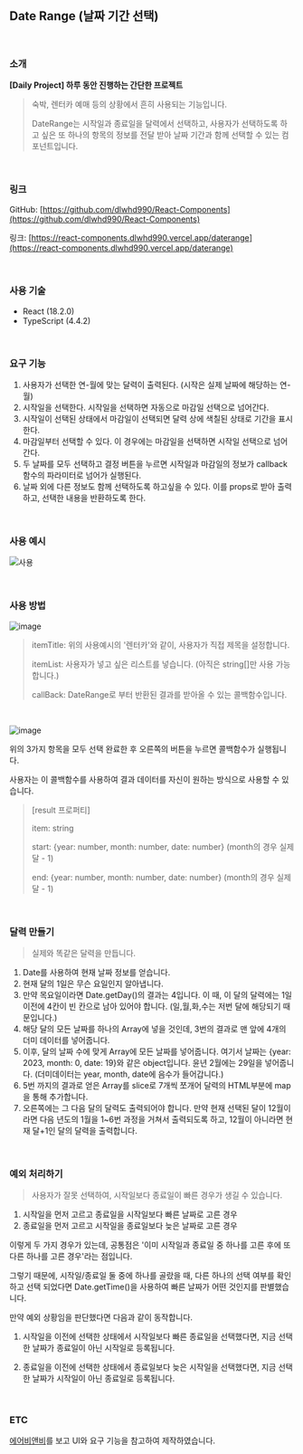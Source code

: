 ## Date Range (날짜 기간 선택)

<br>

### 소개

**\[Daily Project\] 하루 동안 진행하는 간단한 프로젝트**

> 숙박, 렌터카 예매 등의 상황에서 흔히 사용되는 기능입니다.
>
> DateRange는 시작일과 종료일을 달력에서 선택하고, 사용자가 선택하도록 하고 싶은 또 하나의 항목의 정보를 전달 받아 날짜 기간과 함께 선택할 수 있는 컴포넌트입니다.

<br>

### 링크

GitHub: [https://github.com/dlwhd990/React-Components](https://github.com/dlwhd990/React-Components)

링크: [https://react-components.dlwhd990.vercel.app/daterange](https://react-components.dlwhd990.vercel.app/daterange)

<br>

### 사용 기술

- React (18.2.0)
- TypeScript (4.4.2)

<br>

### 요구 기능

1.  사용자가 선택한 연-월에 맞는 달력이 출력된다. (시작은 실제 날짜에 해당하는 연-월)
2.  시작일을 선택한다. 시작일을 선택하면 자동으로 마감일 선택으로 넘어간다.
3.  시작일이 선택된 상태에서 마감일이 선택되면 달력 상에 색칠된 상태로 기간을 표시한다.
4.  마감일부터 선택할 수 있다. 이 경우에는 마감일을 선택하면 시작일 선택으로 넘어간다.
5.  두 날짜를 모두 선택하고 결정 버튼을 누르면 시작일과 마감일의 정보가 callback 함수의 파라미터로 넘어가 실행된다.
6.  날짜 외에 다른 정보도 함께 선택하도록 하고싶을 수 있다. 이를 props로 받아 출력하고, 선택한 내용을 반환하도록 한다.

<br>

### 사용 예시

![사용](https://res.cloudinary.com/dkcii4rqf/image/upload/v1674117881/use2_bglkki.webp)

<br>

### 사용 방법

![image](https://res.cloudinary.com/dkcii4rqf/image/upload/v1674115963/dateRange_sadtyg.png)

> itemTitle: 위의 사용예시의 '렌터카'와 같이, 사용자가 직접 제목을 설정합니다.
>
> itemList: 사용자가 넣고 싶은 리스트를 넣습니다. (아직은 string\[\]만 사용 가능합니다.)
>
> callBack: DateRange로 부터 반환된 결과를 받아올 수 있는 콜백함수입니다.

<br>

![image](https://res.cloudinary.com/dkcii4rqf/image/upload/v1674115964/dateRange2_kuqu1k.png)

위의 3가지 항목을 모두 선택 완료한 후 오른쪽의 버튼을 누르면 콜백함수가 실행됩니다.

사용자는 이 콜백함수를 사용하여 결과 데이터를 자신이 원하는 방식으로 사용할 수 있습니다.

> \[result 프로퍼티\]
>
> item: string
>
> start: {year: number, month: number, date: number} (month의 경우 실제 달 - 1)
>
> end: {year: number, month: number, date: number} (month의 경우 실제 달 - 1)

<br>

### 달력 만들기

> 실제와 똑같은 달력을 만듭니다.

1.  Date를 사용하여 현재 날짜 정보를 얻습니다.
2.  현재 달의 1일은 무슨 요일인지 알아냅니다.
3.  만약 목요일이라면 Date.getDay()의 결과는 4입니다. 이 때, 이 달의 달력에는 1일 이전에 4칸이 빈 칸으로 남아 있어야 합니다. (일,월,화,수는 저번 달에 해당되기 때문입니다.)
4.  해당 달의 모든 날짜를 하나의 Array에 넣을 것인데, 3번의 결과로 맨 앞에 4개의 더미 데이터를 넣어줍니다.
5.  이후, 달의 날짜 수에 맞게 Array에 모든 날짜를 넣어줍니다. 여기서 날짜는 {year: 2023, month: 0, date: 19}와 같은 object입니다. 윤년 2월에는 29일을 넣어줍니다. (더미데이터는 year, month, date에 음수가 들어갑니다.)
6.  5번 까지의 결과로 얻은 Array를 slice로 7개씩 쪼개어 달력의 HTML부분에 map을 통해 추가합니다.
7.  오른쪽에는 그 다음 달의 달력도 출력되어야 합니다. 만약 현재 선택된 달이 12월이라면 다음 년도의 1월을 1~6번 과정을 거쳐서 출력되도록 하고, 12월이 아니라면 현재 달+1인 달의 달력을 출력합니다.

<br>

### 예외 처리하기

> 사용자가 잘못 선택하여, 시작일보다 종료일이 빠른 경우가 생길 수 있습니다.

1.  시작일을 먼저 고르고 종료일을 시작일보다 빠른 날짜로 고른 경우
2.  종료일을 먼저 고르고 시작일을 종료일보다 늦은 날짜로 고른 경우

이렇게 두 가지 경우가 있는데, 공통점은 '이미 시작일과 종료일 중 하나를 고른 후에 또 다른 하나를 고른 경우'라는 점입니다.

그렇기 때문에, 시작일/종료일 둘 중에 하나를 골랐을 때, 다른 하나의 선택 여부를 확인하고 선택 되었다면 Date.getTime()을 사용하여 빠른 날짜가 어떤 것인지를 판별했습니다.

만약 예외 상황임을 판단했다면 다음과 같이 동작합니다.

1.  시작일을 이전에 선택한 상태에서 시작일보다 빠른 종료일을 선택했다면, 지금 선택한 날짜가 종료일이 아닌 시작일로 등록됩니다.

2.  종료일을 이전에 선택한 상태에서 종료일보다 늦은 시작일을 선택했다면, 지금 선택한 날짜가 시작일이 아닌 종료일로 등록됩니다.

<br>

### ETC

[에어비앤비](https://www.airbnb.co.kr/)를 보고 UI와 요구 기능을 참고하여 제작하였습니다.
